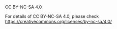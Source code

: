CC BY-NC-SA 4.0

For details of CC BY-NC-SA 4.0, please check https://creativecommons.org/licenses/by-nc-sa/4.0/
